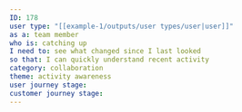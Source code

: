 ```yaml
---
ID: 178
user type: "[[example-1/outputs/user types/user|user]]"
as a: team member
who is: catching up
I need to: see what changed since I last looked
so that: I can quickly understand recent activity
category: collaboration
theme: activity awareness
user journey stage:
customer journey stage:
---
```

